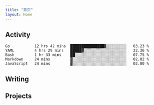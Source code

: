 ```yaml
---
title: "首页"
layout: Home
---
```


## Activity
<!--START_SECTION:waka-->
```text
Go           12 hrs 42 mins  ███████████████▓░░░░░░░░░   63.23 % 
YAML         4 hrs 29 mins   █████▓░░░░░░░░░░░░░░░░░░░   22.36 % 
Bash         1 hr 33 mins    ██░░░░░░░░░░░░░░░░░░░░░░░   07.75 % 
Markdown     24 mins         ▓░░░░░░░░░░░░░░░░░░░░░░░░   02.02 % 
JavaScript   24 mins         ▓░░░░░░░░░░░░░░░░░░░░░░░░   02.00 % 
```
<!--END_SECTION:waka-->

## Writing
<PindedPosts />

## Projects
<Projects />
